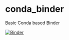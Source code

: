 # conda_binder
Basic Conda based Binder

[![Binder](https://mybinder.org/badge_logo.svg)](https://mybinder.org/v2/gh/lotuscolley/shiny_assignment/py39_r40_shiny?urlpath=lab)
